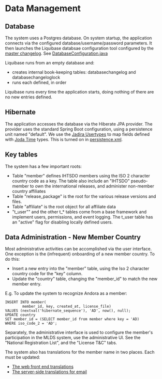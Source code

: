 # Data Management

## Database
The system uses a Postgres database.  On system startup, the application connects via the configured database/username/password parameters.  It then launches the Liquibase databsae configuration tool configured by the [master changelog](../resources/config/liquibase/master.xml).  See [DatabaseConfiguration.java](../java/ca/intelliware/ihtsdo/mlds/config/DatabaseConfiguration.java)

Liquibase runs from an empty database and:

- creates internal book-keeping tables: databasechangelog and databasechangeloglock 
- runs each <changeset> defined, in order

Liquibase runs every time the application starts, doing nothing of there are no new entries defined.

## Hibernate
The application accesses the database via the Hiberate JPA provider.  The provider uses the standard Spring Boot configuration, using a persistence unit named "default".  We use the [Jadira Usertypes](http://jadira.sourceforge.net/usertype-userguide.html) to map fields defined with [Joda Time](http://www.joda.org/joda-time/) types.  This is turned on in [persistence.xml](../resources/META-INF/persistence.xml).

## Key tables
The system has a few important roots:

- Table "member" defines IHTSDO members using the ISO 2 character country code as a key.  The table also include an "IHTSDO" pseudo-member to own the international releases, and administer non-member country affiliates
- Table "release_package" is the root for the various release versions and files.
- Table "affiliate" is the root object for all affiliate data
- "t_user"" and the other t_* tables come from a base framework and implement users, permissions, and event logging.  The t_user table has an "active" flag for disabling locally defined users.

## Data Administration - New Member Country
Most administrative activities can be accomplished via the user interface.  One exception is the (infrequent) onboarding of a new member country.  To do this:

- Insert a new entry into the "member" table, using the Iso 2 character country code for the "key" column.
- Update the "country" table, changing the "member_id" to match the new member entry.

E.g. To update the system to recognize Andora as a member:

	INSERT INTO member(
            member_id, key, created_at, license_file)
    VALUES (nextval('hibernate_sequence'), 'AD', now(), null);
    UPDATE country
    SET member_id = (SELECT member_id from member where key = 'AD)
    WHERE iso_code_2 = 'AD';
    
Separately, the administrative interface is used to configure the member's participation in the MLDS system, use the administrative UI.  See the "National Registration List", and the "License T&C" tabs.

The system also has translations for the member name in two places.  Each must be updated:

- [The web front end translations](../../../src/main/webapp/i18n/en.json)
- [The server-side translations for email](../../../src/main/resources/mails/messages/messages_en.properties)
